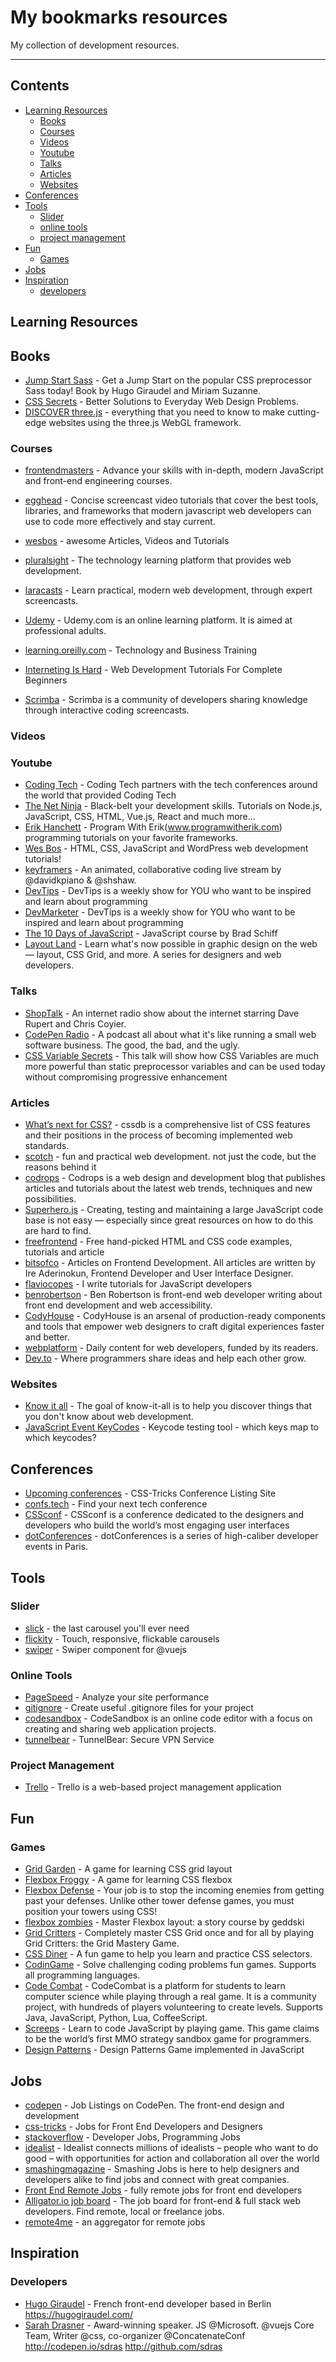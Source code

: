 # My bookmarks resources

My collection of development resources.

---

## Contents

- [Learning Resources](#learning-resources)
  - [Books](#books)
  - [Courses](#courses)
  - [Videos](#videos)
  - [Youtube](#youtube)
  - [Talks](#talks)
  - [Articles](#articles)
  - [Websites](#websites)  
- [Conferences](#conferences)
- [Tools](#tools)
  - [Slider](#slider)
  - [online tools](#online-tools)
  - [project management](#project-management)
- [Fun](#fun)
  - [Games](#games)
- [Jobs](#jobs)
- [Inspiration](#inspiration)
  - [developers](#developers)

## Learning Resources

## Books

- [Jump Start Sass](https://www.sitepoint.com/premium/books/jump-start-sass) - Get a Jump Start on the popular CSS preprocessor Sass today! Book by Hugo Giraudel and Miriam Suzanne.
- [CSS Secrets](https://www.goodreads.com/book/show/20830437-css-secrets) -  Better Solutions to Everyday Web Design Problems.
- [DISCOVER three.js](https://discoverthreejs.com/) - everything that you need to know to make cutting-edge websites using the three.js WebGL framework.

### Courses

- [frontendmasters](https://frontendmasters.com/) - Advance your skills with in-depth, modern JavaScript and front-end engineering courses.
- [egghead](https://egghead.io/) - Concise screencast video tutorials that cover the best tools, libraries, and frameworks that modern javascript web developers can use to code more effectively and stay current.
- [wesbos](https://wesbos.com/courses/) - awesome Articles, Videos and Tutorials

- [pluralsight](https://www.pluralsight.com/) - The technology learning platform that provides web development.
- [laracasts](https://laracasts.com/) - Learn practical, modern web development, through expert screencasts.
- [Udemy](https://www.udemy.com/) - Udemy.com is an online learning platform. It is aimed at professional adults.
- [learning.oreilly.com](learning.oreilly.com) - Technology and Business Training
- [Interneting Is Hard](https://internetingishard.com/) - Web Development Tutorials For Complete Beginners
- [Scrimba](https://scrimba.com/) - Scrimba is a community of developers sharing knowledge through interactive coding screencasts.

### Videos

### Youtube

- [Coding Tech](https://www.youtube.com/channel/UCtxCXg-UvSnTKPOzLH4wJaQ) - Coding Tech partners with the tech conferences around the world that provided Coding Tech
- [The Net Ninja](https://www.youtube.com/channel/UCW5YeuERMmlnqo4oq8vwUpg) - Black-belt your development skills. Tutorials on Node.js, JavaScript, CSS, HTML, Vue.js, React and much more...
- [Erik Hanchett](https://www.youtube.com/channel/UCshZ3rdoCLjDYuTR_RBubzw) - Program With Erik(www.programwitherik.com) programming tutorials on your favorite frameworks.
- [Wes Bos](https://www.youtube.com/user/wesbos) - HTML, CSS, JavaScript and WordPress web development tutorials!
- [keyframers](https://www.youtube.com/channel/UCtmYk7H-NNYLEe_LgBRYomA) - An animated, collaborative coding live stream by @davidkpiano & @shshaw.
- [DevTips](https://www.youtube.com/user/DevTipsForDesigners) - DevTips is a weekly show for YOU who want to be inspired and learn about programming
- [DevMarketer](https://www.youtube.com/channel/UC6kwT7-jjZHHF1s7vCfg2CA) - DevTips is a weekly show for YOU who want to be inspired and learn about programming
- [The 10 Days of JavaScript](https://www.youtube.com/watch?v=dc-2t26Vuhs&list=PLpcSpRrAaOaoIqHQddZOdbRrzr5dJtgSs) - JavaScript course by Brad Schiff
- [Layout Land](https://www.youtube.com/channel/UC7TizprGknbDalbHplROtag) - Learn what's now possible in graphic design on the web — layout, CSS Grid, and more. A series for designers and web developers.

### Talks
- [ShopTalk](https://shoptalkshow.com/) - An internet radio show about the internet starring Dave Rupert and Chris Coyier.
- [CodePen Radio](https://blog.codepen.io/radio/) - A podcast all about what it's like running a small web software business. The good, the bad, and the ugly.
- [CSS Variable Secrets](https://www.youtube.com/watch?v=UQRSaG1hQ20) - This talk will show how CSS Variables are much more powerful than static preprocessor variables and can be used today without compromising progressive enhancement

### Articles
- [What’s next for CSS?](https://cssdb.org/) - cssdb is a comprehensive list of CSS features and their positions in the process of becoming implemented web standards.
- [scotch](https://scotch.io/) - fun and practical web development. not just the code, but the reasons behind it
- [codrops](https://tympanus.net/codrops/) - Codrops is a web design and development blog that publishes articles and tutorials about the latest web trends, techniques and new possibilities.
- [Superhero.js](http://superherojs.com/) - Creating, testing and maintaining a large JavaScript code base is not easy — especially since great resources on how to do this are hard to find.
- [freefrontend](https://freefrontend.com/) - Free hand-picked HTML and CSS code examples, tutorials and article
- [bitsofco](https://bitsofco.de/) -  Articles on Frontend Development. All articles are written by Ire Aderinokun, Frontend Developer and User Interface Designer.
- [flaviocopes](https://flaviocopes.com/) - I write tutorials for JavaScript developers
- [benrobertson](https://benrobertson.io/blog/) - Ben Robertson is front-end web developer writing about front end development and web accessibility.
- [CodyHouse](https://codyhouse.co/) - CodyHouse is an arsenal of production-ready components and tools that empower web designers to craft digital experiences faster and better.
- [webplatform](https://webplatform.news) - Daily content for web developers, funded by its readers.
- [Dev.to](https://dev.to/) - Where programmers share ideas and help each other grow.


### Websites
- [Know it all](https://know-it-all.io/) - The goal of know-it-all is to help you discover things that you don't know about web development.
- [JavaScript Event KeyCodes](http://keycode.info/) - Keycode testing tool - which keys map to which keycodes?


## Conferences

- [Upcoming conferences](https://conferences.css-tricks.com/) - CSS-Tricks Conference Listing Site
- [confs.tech](https://confs.tech/) - Find your next tech conference
- [CSSconf](http://cssconf.org/) - CSSconf is a conference dedicated to the designers and developers who build the world’s most engaging user interfaces
- [dotConferences](https://www.dotconferences.com/) - dotConferences is a series of high-caliber developer events in Paris.

## Tools

### Slider

- [slick](http://kenwheeler.github.io/slick/) - the last carousel you'll ever need
- [flickity](https://flickity.metafizzy.co/) - Touch, responsive, flickable carousels
- [swiper](https://github.com/surmon-china/vue-awesome-swiper) - Swiper component for @vuejs

### Online Tools
- [PageSpeed](https://developers.google.com/speed/) - Analyze your site performance
- [gitignore](https://www.gitignore.io/) - Create useful .gitignore files for your project
- [codesandbox](https://codesandbox.io/) - CodeSandbox is an online code editor with a focus on creating and sharing web application projects.
- [tunnelbear](https://www.tunnelbear.com/) - TunnelBear: Secure VPN Service

### Project Management
- [Trello](https://trello.com/) - Trello is a web-based project management application

## Fun

### Games
- [Grid Garden](http://cssgridgarden.com/) - A game for learning CSS grid layout
- [Flexbox Froggy](https://flexboxfroggy.com/) - A game for learning CSS flexbox
- [Flexbox Defense](http://www.flexboxdefense.com/) - Your job is to stop the incoming enemies from getting past your defenses. Unlike other tower defense games, you must position your towers using CSS!
- [flexbox zombies](https://flexboxzombies.com/) - Master Flexbox layout: a story course by geddski
- [Grid Critters](http://www.gridcritters.com/) - Completely master CSS Grid once and for all by playing Grid Critters: the Grid Mastery Game.
- [CSS Diner](http://flukeout.github.io/) - A fun game to help you learn and practice CSS selectors.
- [CodinGame](https://www.codingame.com) - Solve challenging coding problems fun games. Supports all programming languages.
- [Code Combat](https://codecombat.com) - CodeCombat is a platform for students to learn computer science while playing through a real game. It is a community project, with hundreds of players volunteering to create levels. Supports Java, JavaScript, Python, Lua, CoffeeScript.
- [Screeps](https://screeps.com/) - Learn to code JavaScript by playing game. This game claims to be the world’s first MMO strategy sandbox game for programmers.
- [Design Patterns](http://designpatternsgame.com/) - Design Patterns Game implemented in JavaScript

## Jobs

- [codepen](https://codepen.io/jobs/) - Job Listings on CodePen. The front-end design and development
- [css-tricks](https://css-tricks.com/jobs/) - Jobs for Front End Developers and Designers
- [stackoverflow](https://stackoverflow.com/jobs) - Developer Jobs, Programming Jobs
- [idealist](https://www.idealist.org) - Idealist connects millions of idealists – people who want to do good – with opportunities for action and collaboration all over the world
- [smashingmagazine](https://www.smashingmagazine.com/jobs/) - Smashing Jobs is here to help designers and developers alike to find jobs and connect with great companies.
- [Front End Remote Jobs](https://frontendremotejobs.com/) - fully remote jobs for front end developers
- [Alligator.io job board](https://jobs.alligator.io/) - The job board for front-end & full stack web developers. Find remote, local or freelance jobs.
- [remote4me](https://remote4me.com/) - an aggregator for remote jobs

## Inspiration

### Developers

- [Hugo Giraudel](https://twitter.com/HugoGiraudel) - French front-end developer based in Berlin https://hugogiraudel.com/
- [Sarah Drasner](https://twitter.com/sarah_edo) - Award-winning speaker. JS @Microsoft. @vuejs Core Team, Writer @css, co-organizer @ConcatenateConf http://codepen.io/sdras  http://github.com/sdras
